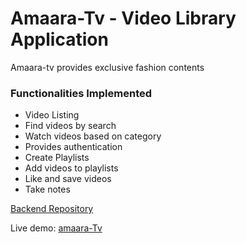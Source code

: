 # Amaara-Tv - Video Library Application

Amaara-tv provides exclusive fashion contents 
### Functionalities Implemented
- Video Listing
- Find videos by search
- Watch videos based on category
- Provides authentication
- Create Playlists
- Add videos to playlists
- Like and save videos
- Take notes

[Backend Repository](https://github.com/sruthiragupathy/Youtube-Clone-Backend)

Live demo:
[amaara-Tv](https://amaara-tv.netlify.app/)
